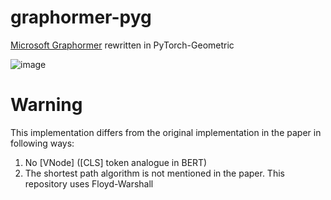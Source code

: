 # graphormer-pyg
[Microsoft Graphormer](https://github.com/microsoft/Graphormer) rewritten in PyTorch-Geometric

![image](https://github.com/leffff/graphormer-pyg/assets/57654885/34c1626e-aa71-4f2a-a12c-0d5900d32cbf)


# Warning
This implementation differs from the original implementation in the paper in following ways:
1. No [VNode] ([CLS] token analogue in BERT)
2. The shortest path algorithm is not mentioned in the paper. This repository uses Floyd-Warshall
